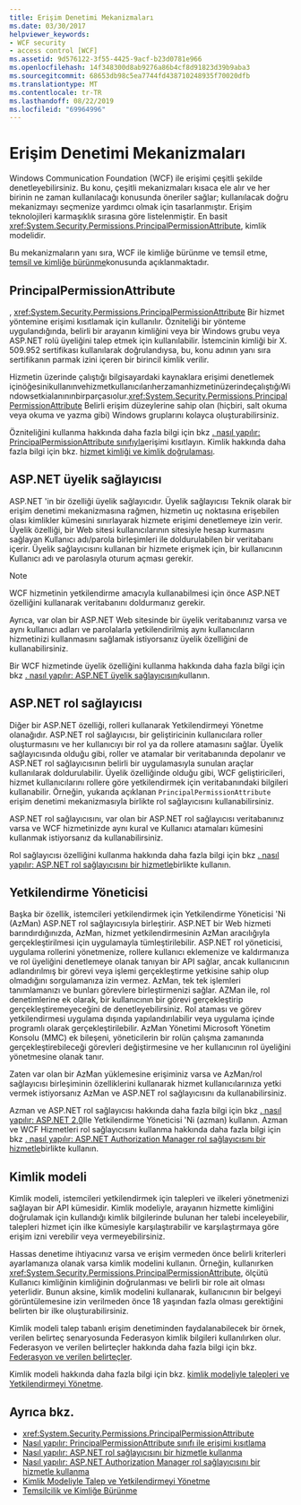 ```yaml
---
title: Erişim Denetimi Mekanizmaları
ms.date: 03/30/2017
helpviewer_keywords:
- WCF security
- access control [WCF]
ms.assetid: 9d576122-3f55-4425-9acf-b23d0781e966
ms.openlocfilehash: 14f348300d8ab9276a86b4cf8d91823d39b9aba3
ms.sourcegitcommit: 68653db98c5ea7744fd438710248935f70020dfb
ms.translationtype: MT
ms.contentlocale: tr-TR
ms.lasthandoff: 08/22/2019
ms.locfileid: "69964996"
---
```

# <a name="access-control-mechanisms"></a>Erişim Denetimi Mekanizmaları
Windows Communication Foundation (WCF) ile erişimi çeşitli şekilde denetleyebilirsiniz. Bu konu, çeşitli mekanizmaları kısaca ele alır ve her birinin ne zaman kullanılacağı konusunda öneriler sağlar; kullanılacak doğru mekanizmayı seçmenize yardımcı olmak için tasarlanmıştır. Erişim teknolojileri karmaşıklık sırasına göre listelenmiştir. En basit <xref:System.Security.Permissions.PrincipalPermissionAttribute>, kimlik modelidir.  
  
 Bu mekanizmaların yanı sıra, WCF ile kimliğe bürünme ve temsil etme, [temsil ve kimliğe bürünme](../../../../docs/framework/wcf/feature-details/delegation-and-impersonation-with-wcf.md)konusunda açıklanmaktadır.  
  
## <a name="principalpermissionattribute"></a>PrincipalPermissionAttribute  
 , <xref:System.Security.Permissions.PrincipalPermissionAttribute> Bir hizmet yöntemine erişimi kısıtlamak için kullanılır. Özniteliği bir yönteme uygulandığında, belirli bir arayanın kimliğini veya bir Windows grubu veya ASP.NET rolü üyeliğini talep etmek için kullanılabilir. İstemcinin kimliği bir X. 509.952 sertifikası kullanılarak doğrulandıysa, bu, konu adının yanı sıra sertifikanın parmak izini içeren bir birincil kimlik verilir.  
  
 Hizmetin üzerinde çalıştığı bilgisayardaki kaynaklara erişimi denetlemek içinöğesinikullanınvehizmetkullanıcılarıherzamanhizmetinüzerindeçalıştığıWindowsetkialanınınbirparçasıolur.<xref:System.Security.Permissions.PrincipalPermissionAttribute> Belirli erişim düzeylerine sahip olan (hiçbiri, salt okuma veya okuma ve yazma gibi) Windows gruplarını kolayca oluşturabilirsiniz.  
  
 Özniteliğini kullanma hakkında daha fazla bilgi için bkz [. nasıl yapılır: PrincipalPermissionAttribute sınıfıyla](../../../../docs/framework/wcf/how-to-restrict-access-with-the-principalpermissionattribute-class.md)erişimi kısıtlayın. Kimlik hakkında daha fazla bilgi için bkz. [hizmet kimliği ve kimlik doğrulaması](../../../../docs/framework/wcf/feature-details/service-identity-and-authentication.md).  
  
## <a name="aspnet-membership-provider"></a>ASP.NET üyelik sağlayıcısı  
 ASP.NET 'in bir özelliği üyelik sağlayıcıdır. Üyelik sağlayıcısı Teknik olarak bir erişim denetimi mekanizmasına rağmen, hizmetin uç noktasına erişebilen olası kimlikler kümesini sınırlayarak hizmete erişimi denetlemeye izin verir. Üyelik özelliği, bir Web sitesi kullanıcılarının sitesiyle hesap kurmasını sağlayan Kullanıcı adı/parola birleşimleri ile doldurulabilen bir veritabanı içerir. Üyelik sağlayıcısını kullanan bir hizmete erişmek için, bir kullanıcının Kullanıcı adı ve parolasıyla oturum açması gerekir.  
  
> [!NOTE]
> WCF hizmetinin yetkilendirme amacıyla kullanabilmesi için önce ASP.NET özelliğini kullanarak veritabanını doldurmanız gerekir.  
  
 Ayrıca, var olan bir ASP.NET Web sitesinde bir üyelik veritabanınız varsa ve aynı kullanıcı adları ve parolalarla yetkilendirilmiş aynı kullanıcıların hizmetinizi kullanmasını sağlamak istiyorsanız üyelik özelliğini de kullanabilirsiniz.  
  
 Bir WCF hizmetinde üyelik özelliğini kullanma hakkında daha fazla bilgi için bkz [. nasıl yapılır: ASP.NET üyelik sağlayıcısını](../../../../docs/framework/wcf/feature-details/how-to-use-the-aspnet-membership-provider.md)kullanın.  
  
## <a name="aspnet-role-provider"></a>ASP.NET rol sağlayıcısı  
 Diğer bir ASP.NET özelliği, rolleri kullanarak Yetkilendirmeyi Yönetme olanağıdır. ASP.NET rol sağlayıcısı, bir geliştiricinin kullanıcılara roller oluşturmasını ve her kullanıcıyı bir rol ya da rollere atamasını sağlar. Üyelik sağlayıcısında olduğu gibi, roller ve atamalar bir veritabanında depolanır ve ASP.NET rol sağlayıcısının belirli bir uygulamasıyla sunulan araçlar kullanılarak doldurulabilir. Üyelik özelliğinde olduğu gibi, WCF geliştiricileri, hizmet kullanıcılarını rollere göre yetkilendirmek için veritabanındaki bilgileri kullanabilir. Örneğin, yukarıda açıklanan `PrincipalPermissionAttribute` erişim denetimi mekanizmasıyla birlikte rol sağlayıcısını kullanabilirsiniz.  
  
 ASP.NET rol sağlayıcısını, var olan bir ASP.NET rol sağlayıcısı veritabanınız varsa ve WCF hizmetinizde aynı kural ve Kullanıcı atamaları kümesini kullanmak istiyorsanız da kullanabilirsiniz.  
  
 Rol sağlayıcısı özelliğini kullanma hakkında daha fazla bilgi için bkz [. nasıl yapılır: ASP.NET rol sağlayıcısını bir hizmetle](../../../../docs/framework/wcf/feature-details/how-to-use-the-aspnet-role-provider-with-a-service.md)birlikte kullanın.  
  
## <a name="authorization-manager"></a>Yetkilendirme Yöneticisi  
 Başka bir özellik, istemcileri yetkilendirmek için Yetkilendirme Yöneticisi 'Ni (AzMan) ASP.NET rol sağlayıcısıyla birleştirir. ASP.NET bir Web hizmeti barındırdığınızda, AzMan, hizmet yetkilendirmesinin AzMan aracılığıyla gerçekleştirilmesi için uygulamayla tümleştirilebilir. ASP.NET rol yöneticisi, uygulama rollerini yönetmenize, rollere kullanıcı eklemenize ve kaldırmanıza ve rol üyeliğini denetlemeye olanak tanıyan bir API sağlar, ancak kullanıcının adlandırılmış bir görevi veya işlemi gerçekleştirme yetkisine sahip olup olmadığını sorgulamanıza izin vermez. AzMan, tek tek işlemleri tanımlamanızı ve bunları görevlere birleştirmenizi sağlar. AZMan ile, rol denetimlerine ek olarak, bir kullanıcının bir görevi gerçekleştirip gerçekleştiremeyeceğini de denetleyebilirsiniz. Rol ataması ve görev yetkilendirmesi uygulama dışında yapılandırılabilir veya uygulama içinde programlı olarak gerçekleştirilebilir. AzMan Yönetimi Microsoft Yönetim Konsolu (MMC) ek bileşeni, yöneticilerin bir rolün çalışma zamanında gerçekleştirebileceği görevleri değiştirmesine ve her kullanıcının rol üyeliğini yönetmesine olanak tanır.  
  
 Zaten var olan bir AzMan yüklemesine erişiminiz varsa ve AzMan/rol sağlayıcısı birleşiminin özelliklerini kullanarak hizmet kullanıcılarınıza yetki vermek istiyorsanız AzMan ve ASP.NET rol sağlayıcısını da kullanabilirsiniz.  
  
 Azman ve ASP.NET rol sağlayıcısı hakkında daha fazla bilgi için bkz [. nasıl yapılır: ASP.NET 2,0](https://go.microsoft.com/fwlink/?LinkId=88951)Ile Yetkilendirme Yöneticisi 'Ni (azman) kullanın. Azman ve WCF Hizmetleri rol sağlayıcısını kullanma hakkında daha fazla bilgi için bkz [. nasıl yapılır: ASP.NET Authorization Manager rol sağlayıcısını bir hizmetle](../../../../docs/framework/wcf/feature-details/how-to-use-the-aspnet-authorization-manager-role-provider-with-a-service.md)birlikte kullanın.  
  
## <a name="identity-model"></a>Kimlik modeli  
 Kimlik modeli, istemcileri yetkilendirmek için talepleri ve ilkeleri yönetmenizi sağlayan bir API kümesidir. Kimlik modeliyle, arayanın hizmette kimliğini doğrulamak için kullandığı kimlik bilgilerinde bulunan her talebi inceleyebilir, talepleri hizmet için ilke kümesiyle karşılaştırabilir ve karşılaştırmaya göre erişim izni verebilir veya vermeyebilirsiniz.  
  
 Hassas denetime ihtiyacınız varsa ve erişim vermeden önce belirli kriterleri ayarlamanıza olanak varsa kimlik modelini kullanın. Örneğin, kullanırken <xref:System.Security.Permissions.PrincipalPermissionAttribute>, ölçütü Kullanıcı kimliğinin kimliğinin doğrulanması ve belirli bir role ait olması yeterlidir. Bunun aksine, kimlik modelini kullanarak, kullanıcının bir belgeyi görüntülemesine izin verilmeden önce 18 yaşından fazla olması gerektiğini belirten bir ilke oluşturabilirsiniz.  
  
 Kimlik modeli talep tabanlı erişim denetiminden faydalanabilecek bir örnek, verilen belirteç senaryosunda Federasyon kimlik bilgileri kullanılırken olur. Federasyon ve verilen belirteçler hakkında daha fazla bilgi için bkz. [Federasyon ve verilen belirteçler](../../../../docs/framework/wcf/feature-details/federation-and-issued-tokens.md).  
  
 Kimlik modeli hakkında daha fazla bilgi için bkz. [kimlik modeliyle talepleri ve Yetkilendirmeyi Yönetme](../../../../docs/framework/wcf/feature-details/managing-claims-and-authorization-with-the-identity-model.md).  
  
## <a name="see-also"></a>Ayrıca bkz.

- <xref:System.Security.Permissions.PrincipalPermissionAttribute>
- [Nasıl yapılır: PrincipalPermissionAttribute sınıfı ile erişimi kısıtlama](../../../../docs/framework/wcf/how-to-restrict-access-with-the-principalpermissionattribute-class.md)
- [Nasıl yapılır: ASP.NET rol sağlayıcısını bir hizmetle kullanma](../../../../docs/framework/wcf/feature-details/how-to-use-the-aspnet-role-provider-with-a-service.md)
- [Nasıl yapılır: ASP.NET Authorization Manager rol sağlayıcısını bir hizmetle kullanma](../../../../docs/framework/wcf/feature-details/how-to-use-the-aspnet-authorization-manager-role-provider-with-a-service.md)
- [Kimlik Modeliyle Talep ve Yetkilendirmeyi Yönetme](../../../../docs/framework/wcf/feature-details/managing-claims-and-authorization-with-the-identity-model.md)
- [Temsilcilik ve Kimliğe Bürünme](../../../../docs/framework/wcf/feature-details/delegation-and-impersonation-with-wcf.md)
